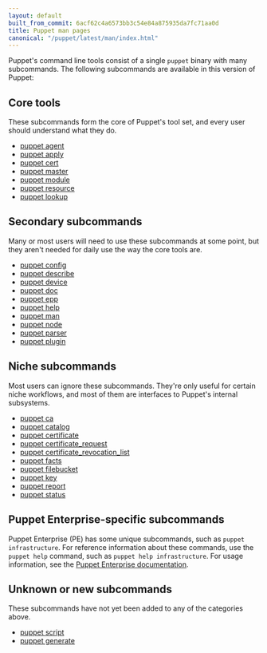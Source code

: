 ```yaml
---
layout: default
built_from_commit: 6acf62c4a6573bb3c54e84a875935da7fc71aa0d
title: Puppet man pages
canonical: "/puppet/latest/man/index.html"
---
```




Puppet's command line tools consist of a single `puppet` binary with many subcommands. The following subcommands are available in this version of Puppet:

Core tools
-----

These subcommands form the core of Puppet's tool set, and every user should understand what they do.

- [puppet agent](./agent.html)
- [puppet apply](./apply.html)
- [puppet cert](./cert.html)
- [puppet master](./master.html)
- [puppet module](./module.html)
- [puppet resource](./resource.html)
- [puppet lookup](./lookup.html)


Secondary subcommands
-----

Many or most users will need to use these subcommands at some point, but they aren't needed for daily use the way the core tools are.

- [puppet config](./config.html)
- [puppet describe](./describe.html)
- [puppet device](./device.html)
- [puppet doc](./doc.html)
- [puppet epp](./epp.html)
- [puppet help](./help.html)
- [puppet man](./man.html)
- [puppet node](./node.html)
- [puppet parser](./parser.html)
- [puppet plugin](./plugin.html)


Niche subcommands
-----

Most users can ignore these subcommands. They're only useful for certain niche workflows, and most of them are interfaces to Puppet's internal subsystems.

- [puppet ca](./ca.html)
- [puppet catalog](./catalog.html)
- [puppet certificate](./certificate.html)
- [puppet certificate_request](./certificate_request.html)
- [puppet certificate_revocation_list](./certificate_revocation_list.html)
- [puppet facts](./facts.html)
- [puppet filebucket](./filebucket.html)
- [puppet key](./key.html)
- [puppet report](./report.html)
- [puppet status](./status.html)


## Puppet Enterprise-specific subcommands

Puppet Enterprise (PE) has some unique subcommands, such as `puppet infrastructure`. For reference information about these commands, use the `puppet help` command, such as `puppet help infrastructure`. For usage information, see the [Puppet Enterprise documentation](https://puppet.com/docs/pe/).

Unknown or new subcommands
-----

These subcommands have not yet been added to any of the categories above.

- [puppet script](./script.html)
- [puppet generate](./generate.html)

